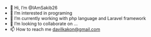 - 👋 Hi, I’m @IAmSakib26
- 👀 I’m interested in programing
- 🌱 I’m currently working with php language and Laravel framework
- 💞️ I’m looking to collaborate on ...
- 📫 How to reach me davilkakon@gmail.com

<!---
IAmSakib26/IAmSakib26 is a ✨ special ✨ repository because its `README.md` (this file) appears on your GitHub profile.
You can click the Preview link to take a look at your changes.
--->
